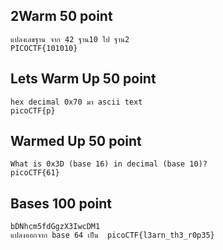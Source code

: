 ## 2Warm 50 point 
```
แปลงเลขฐาน จาก 42 ฐาน10 ไป ฐาน2
PICOCTF{101010} 
```
## Lets Warm Up 50 point
```
hex decimal 0x70 มา ascii text
picoCTF{p}
```
## Warmed Up 50 point
```
What is 0x3D (base 16) in decimal (base 10)?
picoCTF{61}
```
## Bases 100 point
```
bDNhcm5fdGgzX3IwcDM1
แปลงออกจาก base 64 เป็น  picoCTF{l3arn_th3_r0p35}
```